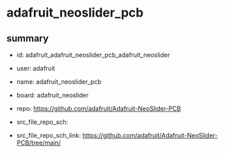# adafruit_neoslider_pcb
 
## summary 
* id: adafruit_adafruit_neoslider_pcb_adafruit_neoslider
* user: adafruit
* name: adafruit_neoslider_pcb
* board: adafruit_neoslider
* repo: https://github.com/adafruit/Adafruit-NeoSlider-PCB



* src_file_repo_sch: 
* src_file_repo_sch_link: https://github.com/adafruit/Adafruit-NeoSlider-PCB/tree/main/




